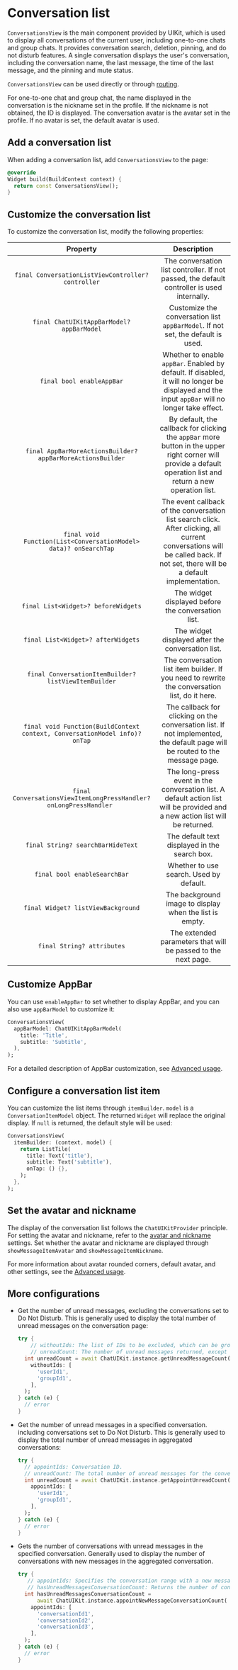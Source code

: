 # Conversation list

`ConversationsView` is the main component provided by UIKit, which is used to display all conversations of the current user, including one-to-one chats and group chats. It provides conversation search, deletion, pinning, and do not disturb features. A single conversation displays the user's conversation, including the conversation name, the last message, the time of the last message, and the pinning and mute status.

`ConversationsView` can be used directly or through [routing](advanced-usage.md).

For one-to-one chat and group chat, the name displayed in the conversation is the nickname set in the profile. If the nickname is not obtained, the ID is displayed. The conversation avatar is the avatar set in the profile. If no avatar is set, the default avatar is used.

## Add a conversation list

When adding a conversation list, add `ConversationsView` to the page:

```dart
@override
Widget build(BuildContext context) {
  return const ConversationsView();
}
```

## Customize the conversation list

To customize the conversation list, modify the following properties:

| Property | Description |
|:---:|:---:|
| `final ConversationListViewController? controller` | The conversation list controller. If not passed, the default controller is used internally. |
| `final ChatUIKitAppBarModel? appBarModel` | Customize the conversation list `appBarModel`. If not set, the default is used. |
| `final bool enableAppBar` | Whether to enable `appBar`. Enabled by default. If disabled, it will no longer be displayed and the input `appBar` will no longer take effect. |
| `final AppBarMoreActionsBuilder? appBarMoreActionsBuilder` | By default, the callback for clicking the `appBar` more button in the upper right corner will provide a default operation list and return a new operation list. |
| `final void Function(List<ConversationModel> data)? onSearchTap` | The event callback of the conversation list search click. After clicking, all current conversations will be called back. If not set, there will be a default implementation. |
| `final List<Widget>? beforeWidgets` | The widget displayed before the conversation list. |
| `final List<Widget>? afterWidgets` | The widget displayed after the conversation list. |
| `final ConversationItemBuilder? listViewItemBuilder` | The conversation list item builder. If you need to rewrite the conversation list, do it here. |
| `final void Function(BuildContext context, ConversationModel info)? onTap` | The callback for clicking on the conversation list. If not implemented, the default page will be routed to the message page. | 
| `final ConversationsViewItemLongPressHandler? onLongPressHandler `| The long-press event in the conversation list. A default action list will be provided and a new action list will be returned. |
| `final String? searchBarHideText` | The default text displayed in the search box. |
| `final bool enableSearchBar` | Whether to use search. Used by default. |
| `final Widget? listViewBackground` | The background image to display when the list is empty. |
| `final String? attributes` | The extended parameters that will be passed to the next page. |

## Customize AppBar

You can use `enableAppBar` to set whether to display AppBar, and you can also use `appBarModel` to customize it:

```dart
ConversationsView(
  appBarModel: ChatUIKitAppBarModel(
    title: 'Title',
    subtitle: 'Subtitle',
  ),
);
```

For a detailed description of AppBar customization, see [Advanced usage](advanced-usage.md).

## Configure a conversation list item

You can customize the list items through `itemBuilder`. `model` is a `ConversationItemModel` object. The returned `Widget` will replace the original display. If `null` is returned, the default style will be used:

```dart
ConversationsView(
  itemBuilder: (context, model) {
    return ListTile(
      title: Text('title'),
      subtitle: Text('subtitle'),
      onTap: () {},
    );
  },
);
```

## Set the avatar and nickname

The display of the conversation list follows the `ChatUIKitProvider` principle. For setting the avatar and nickname, refer to the [avatar and nickname](user-information.md) settings. Set whether the avatar and nickname are displayed through `showMessageItemAvatar` and `showMessageItemNickname`.

For more information about avatar rounded corners, default avatar, and other settings, see the [Advanced usage](advanced-usage.md).

## More configurations

- Get the number of unread messages, excluding the conversations set to Do Not Disturb. This is generally used to display the total number of unread messages on the conversation page:

    ```dart
    try {
        // withoutIds: The list of IDs to be excluded, which can be group ID or user ID. If not passed, the total number of unread messages for all non-DND conversations will be obtained.
        // unreadCount: The number of unread messages returned, except for the total number of unread messages in other non-DND conversations with 'withoutIds`.
      int unreadCount = await ChatUIKit.instance.getUnreadMessageCount(
        withoutIds: [
          'userId1',
          'groupId1',
        ],
      );
    } catch (e) {
      // error
    }
    ```

- Get the number of unread messages in a specified conversation. including conversations set to Do Not Disturb. This is generally used to display the total number of unread messages in aggregated conversations:

    ```dart
    try {
      // appointIds: Conversation ID.
      // unreadCount: The total number of unread messages for the conversation ID in `appointIds`, including the number of unread messages for conversations with Do Not Disturb settings.
      int unreadCount = await ChatUIKit.instance.getAppointUnreadCount(
        appointIds: [
          'userId1',
          'groupId1',
        ],
      );
    } catch (e) {
      // error
    }
    ```

- Gets the number of conversations with unread messages in the specified conversation. Generally used to display the number of conversations with new messages in the aggregated conversation.

    ```dart
    try {
       // appointIds: Specifies the conversation range with a new message.
       // hasUnreadMessagesConversationCount: Returns the number of conversations with new messages in the passed `appointIds`, including the number of conversations set to do not disturb.
      int hasUnreadMessagesConversationCount =
          await ChatUIKit.instance.appointNewMessageConversationCount(
        appointIds: [
          'conversationId1',
          'conversationId2',
          'conversationId3',
        ],
      );
    } catch (e) {
      // error
    }
    ```